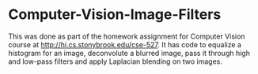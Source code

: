 # Computer-Vision-Image-Filters
This was done as part of the homework assignment for Computer Vision course at http://hi.cs.stonybrook.edu/cse-527.
It has code to equalize a histogram for an image, deconvolute a blurred image, pass it through high and low-pass filters 
and apply Laplacian blending on two images.
